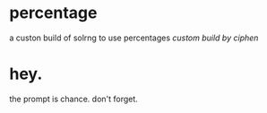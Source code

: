 # percentage
a custon build of solrng to use percentages
*custom build by ciphen*

# hey.
the prompt is chance. don't forget.
